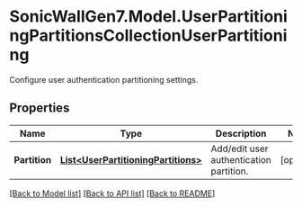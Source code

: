 # SonicWallGen7.Model.UserPartitioningPartitionsCollectionUserPartitioning
Configure user authentication partitioning settings.

## Properties

Name | Type | Description | Notes
------------ | ------------- | ------------- | -------------
**Partition** | [**List&lt;UserPartitioningPartitions&gt;**](UserPartitioningPartitions.md) | Add/edit user authentication partition. | [optional] 

[[Back to Model list]](../README.md#documentation-for-models) [[Back to API list]](../README.md#documentation-for-api-endpoints) [[Back to README]](../README.md)

